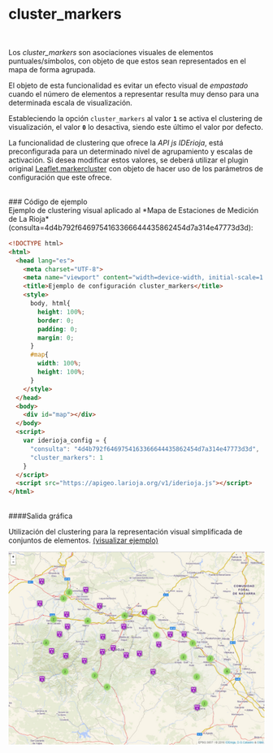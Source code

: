 # cluster_markers
<br />

Los *cluster_markers* son asociaciones visuales de elementos puntuales/símbolos, con objeto de que estos sean representados en el mapa de forma agrupada.

El objeto de esta funcionalidad es evitar un efecto visual de *empastado* cuando el número de elementos a representar resulta muy denso para una determinada escala de visualización.

Estableciendo la opción `cluster_markers` al valor **`1`** se activa el clustering de visualización, el valor **`0`** lo desactiva, siendo este último el valor por defecto.

La funcionalidad de clustering que ofrece la *API js IDErioja*, está preconfigurada para un determinado nivel de agrupamiento y escalas de activación. Si desea modificar estos valores, se deberá utilizar el plugin original [Leaflet.markercluster](https://github.com/Leaflet/Leaflet.markercluster) con objeto de hacer uso de los parámetros de configuración que este ofrece.

<br />
### Código de ejemplo
<br />
Ejemplo de clustering visual aplicado al *Mapa de Estaciones de Medición de La Rioja* (consulta=4d4b792f6469754163366644435862454d7a314e47773d3d):

```html
<!DOCTYPE html>
<html>
  <head lang="es">
    <meta charset="UTF-8">
    <meta name="viewport" content="width=device-width, initial-scale=1.0, maximum-scale=1.0, user-scalable=no" />
    <title>Ejemplo de configuración cluster_markers</title>
    <style>
      body, html{
        height: 100%;
        border: 0;
        padding: 0;
        margin: 0;
      }
      #map{
        width: 100%;
        height: 100%;
      }
    </style>
  </head>
  <body>
    <div id="map"></div>
  </body>
  <script>
    var iderioja_config = {
      "consulta": "4d4b792f6469754163366644435862454d7a314e47773d3d",
      "cluster_markers": 1
    }
  </script>
  <script src="https://apigeo.larioja.org/v1/iderioja.js"></script>
</html>
```

<br />
####Salida gráfica
<br />

Utilización del clustering para la representación visual simplificada de conjuntos de elementos. [(visualizar ejemplo)](https://iderioja.github.io/doc_api_iderioja/ejemplo_opcion_cluster_markers)

![Ejemplo opción cluster_markers](/img/opciones_cluster_markers_salida_grafica.jpg "Ejemplo opción cluster_markers")
